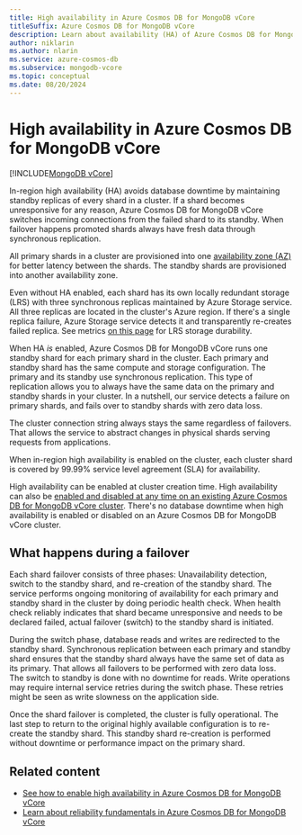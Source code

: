 ```yaml
---
title: High availability in Azure Cosmos DB for MongoDB vCore 
titleSuffix: Azure Cosmos DB for MongoDB vCore
description: Learn about availability (HA) of Azure Cosmos DB for MongoDB vCore clusters.
author: niklarin
ms.author: nlarin
ms.service: azure-cosmos-db
ms.subservice: mongodb-vcore
ms.topic: conceptual
ms.date: 08/20/2024
---
```


# High availability in Azure Cosmos DB for MongoDB vCore

[!INCLUDE[MongoDB vCore](~/reusable-content/ce-skilling/azure/includes/cosmos-db/includes/appliesto-mongodb-vcore.md)]

In-region high availability (HA) avoids database downtime by maintaining standby replicas
of every shard in a cluster. If a shard becomes unresponsive for any reason, Azure Cosmos DB for MongoDB vCore
switches incoming connections from the failed shard to its standby. When failover
happens promoted shards always have fresh data through synchronous replication.

All primary shards in a cluster are provisioned into one [availability zone (AZ)](/azure/reliability/availability-zones-overview)
for better latency between the shards. The standby shards are provisioned into
another availability zone. 

Even without HA enabled, each shard has its own locally
redundant storage (LRS) with three synchronous replicas maintained by Azure
Storage service. All three replicas are located in the cluster's Azure region. If there's a single replica failure, Azure Storage service detects it and transparently re-creates failed replica. See metrics [on this page](/azure/storage/common/storage-redundancy#summary-of-redundancy-options) for LRS storage durability.

When HA *is* enabled, Azure Cosmos DB for MongoDB vCore runs one standby shard for each primary
shard in the cluster. Each primary and standby shard has the same compute and storage configuration. 
The primary and its standby use synchronous replication. This type of replication allows you to always have 
the same data on the primary and standby shards in your cluster. In a nutshell, our service detects a failure
on primary shards, and fails over to standby shards with zero data loss. 

The cluster connection string always stays the same regardless of failovers. That allows the service to abstract changes in physical shards serving requests from applications.

When in-region high availability is enabled on the cluster, each cluster shard is covered by 99.99% service level agreement (SLA) for availability.

High availability can be enabled at cluster creation time. High availability can also be [enabled and disabled at any time on an existing Azure Cosmos DB for MongoDB vCore cluster](./how-to-scale-cluster.md#enable-or-disable-high-availability). There's no database downtime when high availability is enabled or disabled on an Azure Cosmos DB for MongoDB vCore cluster.

## What happens during a failover
Each shard failover consists of three phases: Unavailability detection, switch to the standby shard, and re-creation of the standby shard. The service performs ongoing monitoring of availability for each primary and standby shard in the cluster by doing periodic health check. When health check reliably indicates that shard became unresponsive and needs to be declared failed, actual failover (switch) to the standby shard is initiated.

During the switch phase, database reads and writes are redirected to the standby shard. Synchronous replication between each primary and standby shard ensures that the standby shard always have the same set of data as its primary. That allows all failovers to be performed with zero data loss. The switch to standby is done with no downtime for reads. Write operations may require internal service retries during the switch phase. These retries might be seen as write slowness on the application side.

Once the shard failover is completed, the cluster is fully operational. The last step to return to the original highly available configuration is to re-create the standby shard. This standby shard re-creation is performed without downtime or performance impact on the primary shard. 

## Related content

- [See how to enable high availability in Azure Cosmos DB for MongoDB vCore](./how-to-scale-cluster.md#enable-or-disable-high-availability)
- [Learn about reliability fundamentals in Azure Cosmos DB for MongoDB vCore](/azure/reliability/reliability-cosmos-mongodb)
